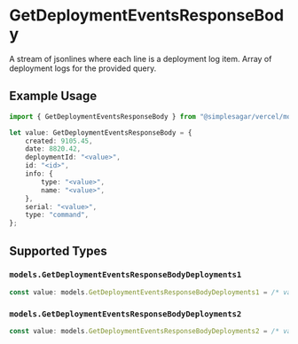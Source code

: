 # GetDeploymentEventsResponseBody

A stream of jsonlines where each line is a deployment log item.
Array of deployment logs for the provided query.

## Example Usage

```typescript
import { GetDeploymentEventsResponseBody } from "@simplesagar/vercel/models/getdeploymenteventsop.js";

let value: GetDeploymentEventsResponseBody = {
    created: 9105.45,
    date: 8820.42,
    deploymentId: "<value>",
    id: "<id>",
    info: {
        type: "<value>",
        name: "<value>",
    },
    serial: "<value>",
    type: "command",
};
```

## Supported Types

### `models.GetDeploymentEventsResponseBodyDeployments1`

```typescript
const value: models.GetDeploymentEventsResponseBodyDeployments1 = /* values here */
```

### `models.GetDeploymentEventsResponseBodyDeployments2`

```typescript
const value: models.GetDeploymentEventsResponseBodyDeployments2 = /* values here */
```

